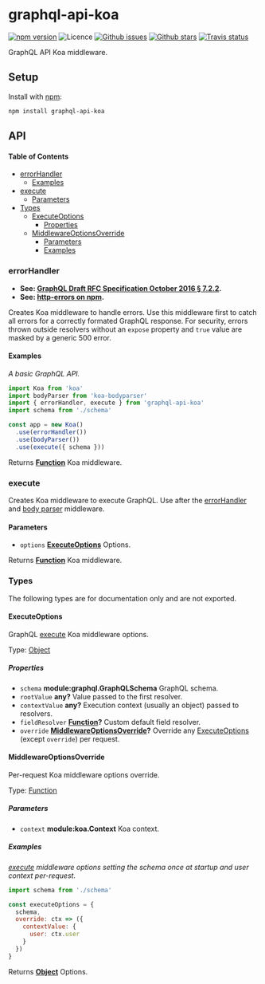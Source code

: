 # graphql-api-koa

[![npm version](https://img.shields.io/npm/v/graphql-api-koa.svg)](https://npm.im/graphql-api-koa) ![Licence](https://img.shields.io/npm/l/graphql-api-koa.svg) [![Github issues](https://img.shields.io/github/issues/jaydenseric/graphql-api-koa.svg)](https://github.com/jaydenseric/graphql-api-koa/issues) [![Github stars](https://img.shields.io/github/stars/jaydenseric/graphql-api-koa.svg)](https://github.com/jaydenseric/graphql-api-koa/stargazers) [![Travis status](https://img.shields.io/travis/jaydenseric/graphql-api-koa.svg)](https://travis-ci.org/jaydenseric/graphql-api-koa)

GraphQL API Koa middleware.

## Setup

Install with [npm](https://npmjs.com):

```sh
npm install graphql-api-koa
```

## API

<!-- Generated by documentation.js. Update this documentation by updating the source code. -->

#### Table of Contents

- [errorHandler](#errorhandler)
  - [Examples](#examples)
- [execute](#execute)
  - [Parameters](#parameters)
- [Types](#types)
  - [ExecuteOptions](#executeoptions)
    - [Properties](#properties)
  - [MiddlewareOptionsOverride](#middlewareoptionsoverride)
    - [Parameters](#parameters-1)
    - [Examples](#examples-1)

### errorHandler

- **See: [GraphQL Draft RFC Specification October 2016 § 7.2.2](http://facebook.github.io/graphql/October2016/#sec-Errors).**
- **See: [http-errors on npm](https://npm.im/http-errors).**

Creates Koa middleware to handle errors. Use this middleware first to catch all errors for a correctly formated GraphQL response. For security, errors thrown outside resolvers without an `expose` property and `true` value are masked by a generic 500 error.

#### Examples

_A basic GraphQL API._

```javascript
import Koa from 'koa'
import bodyParser from 'koa-bodyparser'
import { errorHandler, execute } from 'graphql-api-koa'
import schema from './schema'

const app = new Koa()
  .use(errorHandler())
  .use(bodyParser())
  .use(execute({ schema }))
```

Returns **[Function](https://developer.mozilla.org/docs/Web/JavaScript/Reference/Statements/function)** Koa middleware.

### execute

Creates Koa middleware to execute GraphQL. Use after the [errorHandler](#errorhandler) and [body parser](https://npm.im/koa-bodyparser) middleware.

#### Parameters

- `options` **[ExecuteOptions](#executeoptions)** Options.

Returns **[Function](https://developer.mozilla.org/docs/Web/JavaScript/Reference/Statements/function)** Koa middleware.

### Types

The following types are for documentation only and are not exported.

#### ExecuteOptions

GraphQL [execute](#execute) Koa middleware options.

Type: [Object](https://developer.mozilla.org/docs/Web/JavaScript/Reference/Global_Objects/Object)

##### Properties

- `schema` **module:graphql.GraphQLSchema** GraphQL schema.
- `rootValue` **any?** Value passed to the first resolver.
- `contextValue` **any?** Execution context (usually an object) passed to resolvers.
- `fieldResolver` **[Function](https://developer.mozilla.org/docs/Web/JavaScript/Reference/Statements/function)?** Custom default field resolver.
- `override` **[MiddlewareOptionsOverride](#middlewareoptionsoverride)?** Override any [ExecuteOptions](#executeoptions) (except `override`) per request.

#### MiddlewareOptionsOverride

Per-request Koa middleware options override.

Type: [Function](https://developer.mozilla.org/docs/Web/JavaScript/Reference/Statements/function)

##### Parameters

- `context` **module:koa.Context** Koa context.

##### Examples

_[execute](#execute) middleware options setting the schema once at startup and user context per-request._

```javascript
import schema from './schema'

const executeOptions = {
  schema,
  override: ctx => ({
    contextValue: {
      user: ctx.user
    }
  })
}
```

Returns **[Object](https://developer.mozilla.org/docs/Web/JavaScript/Reference/Global_Objects/Object)** Options.

